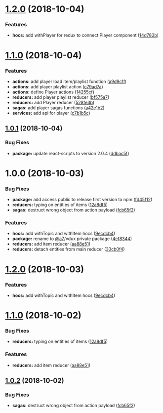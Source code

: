 # [1.2.0](https://github.com/team-a7/vdux/compare/v1.1.0...v1.2.0) (2018-10-04)


### Features

* **hocs:** add withPlayer for redux to connect Player component ([14d783b](https://github.com/team-a7/vdux/commit/14d783b))

# [1.1.0](https://github.com/team-a7/vdux/compare/v1.0.1...v1.1.0) (2018-10-04)


### Features

* **actions:** add player load item/playlist function ([a9d9c1f](https://github.com/team-a7/vdux/commit/a9d9c1f))
* **actions:** add player playlist action ([c79ad7a](https://github.com/team-a7/vdux/commit/c79ad7a))
* **actions:** define Player actions ([14255cf](https://github.com/team-a7/vdux/commit/14255cf))
* **reducers:** add  player playlist reducer ([bf575a7](https://github.com/team-a7/vdux/commit/bf575a7))
* **reducers:** add Player reducer ([528fe3b](https://github.com/team-a7/vdux/commit/528fe3b))
* **sagas:** add player sagas functions ([a42e1b2](https://github.com/team-a7/vdux/commit/a42e1b2))
* **services:** add api for player ([c7b1b5c](https://github.com/team-a7/vdux/commit/c7b1b5c))

## [1.0.1](https://github.com/team-a7/vdux/compare/v1.0.0...v1.0.1) (2018-10-04)


### Bug Fixes

* **package:** update react-scripts to version 2.0.4 ([ddbac5f](https://github.com/team-a7/vdux/commit/ddbac5f))

# 1.0.0 (2018-10-03)


### Bug Fixes

* **package:** add access public to release first version to npm ([fd45f12](https://github.com/team-a7/vdux/commit/fd45f12))
* **reducers:** typing on entities of items ([12a8df5](https://github.com/team-a7/vdux/commit/12a8df5))
* **sagas:** destruct wrong object from action payload ([fcb65f2](https://github.com/team-a7/vdux/commit/fcb65f2))


### Features

* **hocs:** add withTopic and withItem hocs ([9ecdcb4](https://github.com/team-a7/vdux/commit/9ecdcb4))
* **package:** rename to [@a7](https://github.com/a7)/vdux private package ([4ef8344](https://github.com/team-a7/vdux/commit/4ef8344))
* **reducers:** add item reducer ([aa88e51](https://github.com/team-a7/vdux/commit/aa88e51))
* **reducers:** detach entities from main reducer ([33cb0f4](https://github.com/team-a7/vdux/commit/33cb0f4))

# [1.2.0](https://github.com/team-a7/vdux/core/compare/v1.1.0...v1.2.0) (2018-10-03)


### Features

* **hocs:** add withTopic and withItem hocs ([9ecdcb4](https://github.com/team-a7/vdux/core/commit/9ecdcb4))

# [1.1.0](https://github.com/team-a7/vdux/core/compare/v1.0.2...v1.1.0) (2018-10-02)


### Bug Fixes

* **reducers:** typing on entities of items ([12a8df5](https://github.com/team-a7/vdux/core/commit/12a8df5))


### Features

* **reducers:** add item reducer ([aa88e51](https://github.com/team-a7/vdux/core/commit/aa88e51))

## [1.0.2](https://github.com/team-a7/vdux/core/compare/v1.0.1...v1.0.2) (2018-10-02)


### Bug Fixes

* **sagas:** destruct wrong object from action payload ([fcb65f2](https://github.com/team-a7/vdux/core/commit/fcb65f2))
